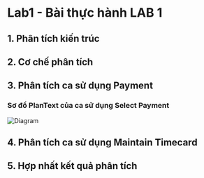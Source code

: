 # Lab1 - Bài thực hành LAB 1

## 1. Phân tích kiến trúc

## 2. Cơ chế phân tích

## 3. Phân tích ca sử dụng Payment
  ### Sơ đồ PlanText của ca sử dụng Select Payment
  ![Diagram](https://www.planttext.com/api/plantuml/png/Z991Ri9034NtSmfVe1TWWIY41GjKHCG1JCQ0nMHc61kad8q5H-eLEacLI4KenKlhl_zjsT_tnqmKarvhPyooZYuqHF0nXGqsDNajATsueWbiwN8bqRuFQz9Ji52IeqevUFCNQ2rwkmaKBD5XCy1ViKLaDF3N-Ganw7ABgpFiee5SOwcBu0-Swa5FJWZMoEvVib-s5RC_mgUrYKGwRcpcJGetjZJekyI2Kxj8GJ48wzlPS_Jd36aUuVtW3bhvGp3axOkJ5AYuHyd4BbfKUZgdCRFCvL_u0G00__y30000)
## 4. Phân tích ca sử dụng Maintain Timecard

## 5. Hợp nhất kết quả phân tích
